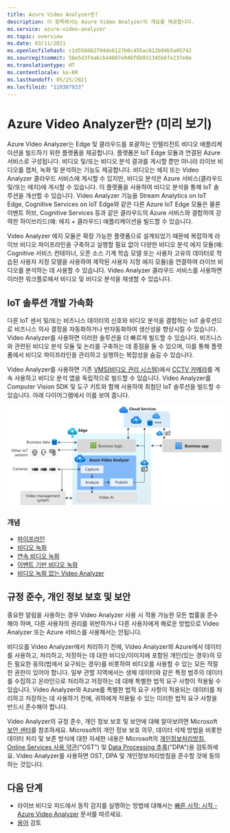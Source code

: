```yaml
---
title: Azure Video Analyzer란?
description: 이 항목에서는 Azure Video Analyzer의 개요를 제공합니다.
ms.service: azure-video-analyzer
ms.topic: overview
ms.date: 03/11/2021
ms.openlocfilehash: c1d556662794de6127b0c455ac812b94b5a05742
ms.sourcegitcommit: 58e5d3f4a6cb44607e946f6b931345b6fe237e0e
ms.translationtype: HT
ms.contentlocale: ko-KR
ms.lasthandoff: 05/25/2021
ms.locfileid: "110387933"
---
```

# <a name="what-is-azure-video-analyzer-preview"></a>Azure Video Analyzer란? (미리 보기)

Azure Video Analyzer는 Edge 및 클라우드를 포괄하는 인텔리전트 비디오 애플리케이션을 빌드하기 위한 플랫폼을 제공합니다. 플랫폼은 IoT Edge 모듈과 연결된 Azure 서비스로 구성됩니다. 비디오 및/또는 비디오 분석 결과를 게시할 뿐만 아니라 라이브 비디오를 캡처, 녹화 및 분석하는 기능도 제공합니다. 비디오는 에지 또는 Video Analyzer 클라우드 서비스에 게시할 수 있지만, 비디오 분석은 Azure 서비스(클라우드 및/또는 에지)에 게시할 수 있습니다. 이 플랫폼을 사용하여 비디오 분석을 통해 IoT 솔루션을 개선할 수 있습니다. Video Analyzer 기능을 Stream Analytics on IoT Edge, Cognitive Services on IoT Edge와 같은 다른 Azure IoT Edge 모듈은 물론 이벤트 허브, Cognitive Services 등과 같은 클라우드의 Azure 서비스와 결합하여 강력한 하이브리드(예: 에지 + 클라우드) 애플리케이션을 빌드할 수 있습니다.

Video Analyzer 에지 모듈은 확장 가능한 플랫폼으로 설계되었기 때문에 복잡하게 라이브 비디오 파이프라인을 구축하고 실행할 필요 없이 다양한 비디오 분석 에지 모듈(예: Cognitive 서비스 컨테이너, 오픈 소스 기계 학습 모델 또는 사용자 고유의 데이터로 학습된 사용자 지정 모델을 사용하여 제작된 사용자 지정 에지 모듈)을 연결하여 라이브 비디오를 분석하는 데 사용할 수 있습니다. Video Analyzer 클라우드 서비스를 사용하면 이러한 워크플로에서 비디오 및 비디오 분석을 재생할 수 있습니다.

## <a name="accelerate-iot-solutions-development"></a>IoT 솔루션 개발 가속화 

다른 IoT 센서 및/또는 비즈니스 데이터의 신호와 비디오 분석을 결합하는 IoT 솔루션으로 비즈니스 의사 결정을 자동화하거나 반자동화하여 생산성을 향상시킬 수 있습니다. Video Analyzer를 사용하면 이러한 솔루션을 더 빠르게 빌드할 수 있습니다. 비즈니스와 관련된 비디오 분석 모듈 및 논리를 구축하는 데 중점을 둘 수 있으며, 이를 통해 플랫폼에서 비디오 파이프라인을 관리하고 실행하는 복잡성을 숨길 수 있습니다.

Video Analyzer를 사용하면 기존 [VMS(비디오 관리 시스템)](https://en.wikipedia.org/wiki/Video_management_system)에서 [CCTV 카메라](https://en.wikipedia.org/wiki/Closed-circuit_television_camera)를 계속 사용하고 비디오 분석 앱을 독립적으로 빌드할 수 있습니다. Video Analyzer를 Computer Vision SDK 및 도구 키트와 함께 사용하여 최첨단 IoT 솔루션을 빌드할 수 있습니다. 아래 다이어그램에서 이를 보여 줍니다.

![Video Analyzer를 통해 IoT 솔루션 개발](./media/overview/product-diagram.svg)

### <a name="concepts"></a>개념

* [파이프라인](pipeline.md)
* [비디오 녹화](video-recording.md)
* [연속 비디오 녹화](continuous-video-recording.md)
* [이벤트 기반 비디오 녹화](event-based-video-recording-concept.md)
* [비디오 녹화 없는 Video Analyzer](analyze-live-video-without-recording.md)

## <a name="compliance-privacy-and-security"></a>규정 준수, 개인 정보 보호 및 보안

중요한 알림을 사용하는 경우 Video Analyzer 사용 시 적용 가능한 모든 법률을 준수해야 하며, 다른 사용자의 권리를 위반하거나 다른 사용자에게 해로운 방법으로 Video Analyzer 또는 Azure 서비스를 사용해서는 안됩니다.

비디오를 Video Analyzer에서 처리하기 전에, Video Analyzer와 Azure에서 데이터를 사용하고, 처리하고, 저장하는 데 대한 비디오/이미지에 포함된 개인(있는 경우)의 모든 필요한 동의(법에서 요구되는 경우)를 비롯하여 비디오를 사용할 수 있는 모든 적절한 권한이 있어야 합니다. 일부 관할 지역에서는 생체 데이터와 같은 특정 범주의 데이터를 수집하고 온라인으로 처리하고 저장하는 데 대해 특별한 법적 요구 사항이 적용될 수 있습니다. Video Analyzer와 Azure를 특별한 법적 요구 사항이 적용되는 데이터를 처리하고 저장하는 데 사용하기 전에, 귀하에게 적용될 수 있는 이러한 법적 요구 사항을 반드시 준수해야 합니다.

Video Analyzer의 규정 준수, 개인 정보 보호 및 보안에 대해 알아보려면 Microsoft [보안 센터](https://www.microsoft.com/TrustCenter/CloudServices/Azure/default.aspx)를 참조하세요. Microsoft의 개인 정보 보호 의무, 데이터 삭제 방법을 비롯한 데이터 처리 및 보존 방식에 대한 자세한 내용은 Microsoft의 [개인정보처리방침](https://privacy.microsoft.com/PrivacyStatement), [Online Services 사용 약관](https://www.microsoft.com/licensing/product-licensing/products?rtc=1)("OST") 및 [Data Processing 추록](https://www.microsoftvolumelicensing.com/DocumentSearch.aspx?Mode=3&DocumentTypeId=67)("DPA")을 검토하세요. Video Analyzer를 사용하면 OST, DPA 및 개인정보처리방침을 준수할 것에 동의하는 것입니다.

## <a name="next-steps"></a>다음 단계

* 라이브 비디오 피드에서 동작 감지를 실행하는 방법에 대해서는 [빠른 시작: 시작 - Azure Video Analyzer](get-started-detect-motion-emit-events.md) 문서를 따르세요.
* [용어](terminology.md) 검토
